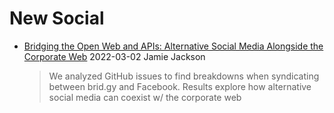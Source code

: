 # New Social

* [Bridging the Open Web and APIs: Alternative Social Media Alongside the Corporate Web](https://jackjamieson.net/259929-2/) 2022-03-02 Jamie Jackson
  > We analyzed GitHub issues to find breakdowns when syndicating between brid.gy and Facebook. Results explore how alternative social media can coexist w/ the corporate web 
